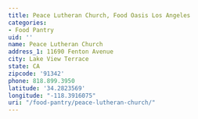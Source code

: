 ```yaml
---
title: Peace Lutheran Church, Food Oasis Los Angeles
categories:
- Food Pantry
uid: ''
name: Peace Lutheran Church
address_1: 11690 Fenton Avenue
city: Lake View Terrace
state: CA
zipcode: '91342'
phone: 818.899.3950
latitude: '34.2823569'
longitude: "-118.3916075"
uri: "/food-pantry/peace-lutheran-church/"
---
```


